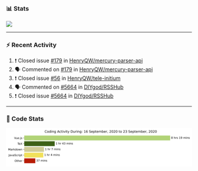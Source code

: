 ### :bar_chart: Stats

<a href="#">
  <img align="center" src="https://github-readme-stats.vercel.app/api?username=henryqw&count_private=true&show_icons=true" />
</a>
<!-- <a href="#">
  <img align="center" src="https://github-readme-stats-git-master.henryqw.vercel.app/api/top-langs/?username=HenryQW&layout=compact" />
</a> -->

---

### :zap: Recent Activity

<!--START_SECTION:activity-->

1. ❗️ Closed issue [#179](https://github.com//HenryQW/mercury-parser-api/issues/179) in [HenryQW/mercury-parser-api](https://github.com//HenryQW/mercury-parser-api)
2. 🗣 Commented on [#179](https://github.com//HenryQW/mercury-parser-api/issues/179) in [HenryQW/mercury-parser-api](https://github.com//HenryQW/mercury-parser-api)
3. ❗️ Closed issue [#56](https://github.com//HenryQW/tele-initium/issues/56) in [HenryQW/tele-initium](https://github.com//HenryQW/tele-initium)
4. 🗣 Commented on [#5664](https://github.com//DIYgod/RSSHub/issues/5664) in [DIYgod/RSSHub](https://github.com//DIYgod/RSSHub)
5. ❗️ Closed issue [#5664](https://github.com//DIYgod/RSSHub/issues/5664) in [DIYgod/RSSHub](https://github.com//DIYgod/RSSHub)
<!--END_SECTION:activity-->

---

### :calendar: Code Stats

![WakaTime](https://github.com/HenryQW/HenryQW/blob/master/images/stat.svg)
